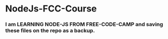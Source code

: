 # NodeJs-FCC-Course


<h3>I am LEARNING NODE-JS FROM FREE-CODE-CAMP and saving these files on the repo as a backup.</h3>

